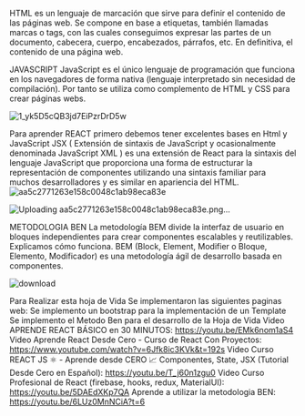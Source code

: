 HTML es un lenguaje de marcación que sirve para definir el contenido de las páginas web. Se compone en base a etiquetas, también llamadas marcas o tags, con las cuales conseguimos expresar las partes de un documento, cabecera, cuerpo, encabezados, párrafos, etc. En definitiva, el contenido de una página web.

JAVASCRIPT
JavaScript es el único lenguaje de programación que funciona en los navegadores de forma nativa (lenguaje interpretado sin necesidad de compilación). Por tanto se utiliza como complemento de HTML y CSS para crear páginas webs.

![1_yk5D5cQB3jd7EiPzrDrD5w](https://user-images.githubusercontent.com/80133850/170796644-52f25530-dfbd-4cd4-9b6e-e3ccb5d09881.png)


Para aprender REACT primero debemos tener excelentes bases en Html y JavaScript
JSX ( Extensión de sintaxis de JavaScript y ocasionalmente denominada JavaScript XML ) es una extensión de React para la sintaxis del lenguaje JavaScript que proporciona una forma de estructurar la representación de componentes utilizando una sintaxis familiar para muchos desarrolladores y es similar en apariencia del HTML.
![aa5c2771263e158c0048c1ab98eca83e](https://user-images.githubusercontent.com/80133850/170796699-09645cf4-ac81-41b8-ae77-04c51cf75bdd.png)

![Uploading aa5c2771263e158c0048c1ab98eca83e.png…]()


METODOLOGIA BEN
La metodología BEM divide la interfaz de usuario en bloques independientes para crear componentes escalables y reutilizables. Explicamos cómo funciona. BEM (Block, Element, Modifier o Bloque, Elemento, Modificador) es una metodología ágil de desarrollo basada en componentes.

![download](https://user-images.githubusercontent.com/80133850/170796736-b289ad6b-fd53-4453-a2b1-a88b73b32e62.jpg)


Para Realizar esta hoja de Vida Se implementaron las siguientes paginas web:
Se implemento un bootstrap para la implementación de un Template
Se implemento el Metodo Ben para el desarrollo de la Hoja de Vida
Video APRENDE REACT BÁSICO en 30 MINUTOS: https://youtu.be/EMk6nom1aS4
Video Aprende React Desde Cero - Curso de React Con Proyectos: https://www.youtube.com/watch?v=6Jfk8ic3KVk&t=192s
Video Curso REACT JS ⚛️ - Aprende desde CERO 📈 Componentes, State, JSX (Tutorial Desde Cero en Español): https://youtu.be/T_j60n1zgu0
Video Curso Profesional de React (firebase, hooks, redux, MaterialUI): https://youtu.be/5DAEdXKp7QA
Aprende a utilizar la metodologia BEN: https://youtu.be/6LUz0MnNCiA?t=6

